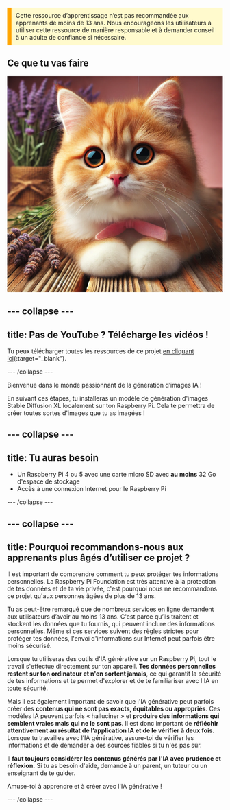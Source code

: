 <p style='border-left: solid; border-width:10px; border-color: #FFA500; background-color: #FFFACD; padding: 10px;'>
Cette ressource d’apprentissage n’est pas recommandée aux apprenants de moins de 13 ans. Nous encourageons les utilisateurs à utiliser cette ressource de manière responsable et à demander conseil à un adulte de confiance si nécessaire.
</p>

## Ce que tu vas faire

![L'image montre un gros plan d'un chaton au pelage soyeux orange et blanc avec de grands yeux expressifs et un nez rose. Le chaton est posé sur une surface en bois, les pattes repliées en dessous, et porte un nœud rose autour du cou. Derrière le chaton, il y a des brins de lavande dans un paquet rustique enveloppé de toile de jute, ajoutant un arrière-plan doux et naturel à la scène. L'éclairage est chaleureux, mettant en valeur la douce fourrure du chaton et créant une atmosphère douillette et sereine.](images/cat.jpg)

## --- collapse ---

## title: Pas de YouTube ? Télécharge les vidéos !

Tu peux télécharger toutes les ressources de ce projet [en cliquant ici](https://rpf.io/p/en/ai-images-on-pi-go){:target="_blank"}.

\--- /collapse ---

Bienvenue dans le monde passionnant de la génération d’images IA !

En suivant ces étapes, tu installeras un modèle de génération d'images Stable Diffusion XL localement sur ton Raspberry Pi. Cela te permettra de créer toutes sortes d'images que tu as imagées !

## --- collapse ---

## title: Tu auras besoin

- Un Raspberry Pi 4 ou 5 avec une carte micro SD avec **au moins** 32 Go d'espace de stockage
- Accès à une connexion Internet pour le Raspberry Pi

\--- /collapse ---

## --- collapse ---

## title: Pourquoi recommandons-nous aux apprenants plus âgés d’utiliser ce projet ?

Il est important de comprendre comment tu peux protéger tes informations personnelles. La Raspberry Pi Foundation est très attentive à la protection de tes données et de ta vie privée, c'est pourquoi nous ne recommandons ce projet qu'aux personnes âgées de plus de 13 ans.

Tu as peut-être remarqué que de nombreux services en ligne demandent aux utilisateurs d’avoir au moins 13 ans. C'est parce qu’ils traitent et stockent les données que tu fournis, qui peuvent inclure des informations personnelles. Même si ces services suivent des règles strictes pour protéger tes données, l'envoi d'informations sur Internet peut parfois être moins sécurisé.

Lorsque tu utiliseras des outils d'IA générative sur un Raspberry Pi, tout le travail s'effectue directement sur ton appareil. **Tes données personnelles restent sur ton ordinateur et n'en sortent jamais**, ce qui garantit la sécurité de tes informations et te permet d'explorer et de te familiariser avec l'IA en toute sécurité.

Mais il est également important de savoir que l'IA générative peut parfois créer des **contenus qui ne sont pas exacts, équitables ou appropriés**. Ces modèles IA peuvent parfois « halluciner » et **produire des informations qui semblent vraies mais qui ne le sont pas**. Il est donc important de **réfléchir attentivement au résultat de l’application IA et de le vérifier à deux fois**. Lorsque tu travailles avec l’IA générative, assure-toi de vérifier les informations et de demander à des sources fiables si tu n'es pas sûr.

**Il faut toujours considérer les contenus générés par l'IA avec prudence et réflexion.** Si tu as besoin d'aide, demande à un parent, un tuteur ou un enseignant de te guider.

Amuse-toi à apprendre et à créer avec l'IA générative !

\--- /collapse ---
